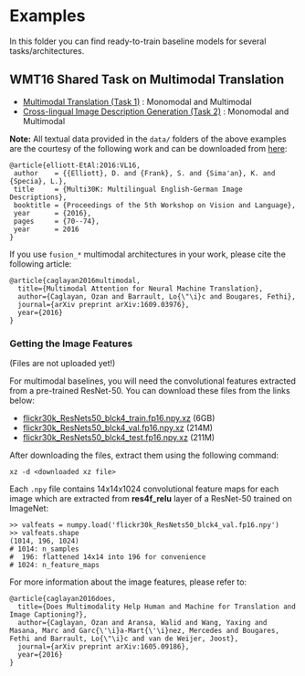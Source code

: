 # Examples

In this folder you can find ready-to-train baseline models for several tasks/architectures.

## WMT16 Shared Task on Multimodal Translation

 - [Multimodal Translation (Task 1)](wmt16-mmt-task1) : Monomodal and Multimodal
 - [Cross-lingual Image Description Generation (Task 2)](wmt16-mmt-task2) : Monomodal and Multimodal

**Note:** All textual data provided in the `data/` folders of the above examples are the courtesy of the following work
and can be downloaded from [here](http://www.statmt.org/wmt16/multimodal-task.html):

```
@article{elliott-EtAl:2016:VL16,
 author    = {{Elliott}, D. and {Frank}, S. and {Sima'an}, K. and {Specia}, L.},
 title     = {Multi30K: Multilingual English-German Image Descriptions},
 booktitle = {Proceedings of the 5th Workshop on Vision and Language},
 year      = {2016},
 pages     = {70--74},
 year      = 2016
}
```

If you use `fusion_*` multimodal architectures in your work, please cite the following
article:

```
@article{caglayan2016multimodal,
  title={Multimodal Attention for Neural Machine Translation},
  author={Caglayan, Ozan and Barrault, Lo{\"\i}c and Bougares, Fethi},
  journal={arXiv preprint arXiv:1609.03976},
  year={2016}
}
```

### Getting the Image Features

(Files are not uploaded yet!)

For multimodal baselines, you will need the convolutional features extracted
from a pre-trained ResNet-50. You can download these files from the links below:

 - [flickr30k_ResNets50_blck4_train.fp16.npy.xz]() (6GB)
 - [flickr30k_ResNets50_blck4_val.fp16.npy.xz]() (214M)
 - [flickr30k_ResNets50_blck4_test.fp16.npy.xz]() (211M)

After downloading the files, extract them using the following command:

```
xz -d <downloaded xz file>
```

Each `.npy` file contains 14x14x1024 convolutional feature maps for each image
which are extracted from **res4f_relu** layer of a ResNet-50 trained on ImageNet:

```
>> valfeats = numpy.load('flickr30k_ResNets50_blck4_val.fp16.npy')
>> valfeats.shape
(1014, 196, 1024)
# 1014: n_samples
#  196: flattened 14x14 into 196 for convenience
# 1024: n_feature_maps
```

For more information about the image features, please refer to:

```
@article{caglayan2016does,
  title={Does Multimodality Help Human and Machine for Translation and Image Captioning?},
  author={Caglayan, Ozan and Aransa, Walid and Wang, Yaxing and Masana, Marc and Garc{\'\i}a-Mart{\'\i}nez, Mercedes and Bougares, Fethi and Barrault, Lo{\"\i}c and van de Weijer, Joost},
  journal={arXiv preprint arXiv:1605.09186},
  year={2016}
}
```
